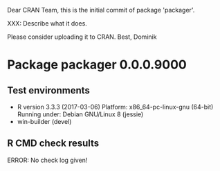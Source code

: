 Dear CRAN Team,
this is the initial commit of package 'packager'.

XXX: Describe what it does.

Please consider uploading it to CRAN.
Best, Dominik

# Package packager 0.0.0.9000
## Test  environments 
- R version 3.3.3 (2017-03-06)
  Platform: x86_64-pc-linux-gnu (64-bit)
  Running under: Debian GNU/Linux 8 (jessie)
- win-builder (devel)

## R CMD check results
ERROR: No check log given!
